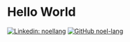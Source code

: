 # Hello World
[![Linkedin: noellang](https://img.shields.io/badge/-noellang-blue?style=flat-square&logo=Linkedin&logoColor=white&link=https://www.linkedin.com/in/noellang/)](https://www.linkedin.com/in/noellang/)
[![GitHub noel-lang](https://img.shields.io/github/followers/noel-lang?label=follow&style=social)](https://github.com/noel-lang)

